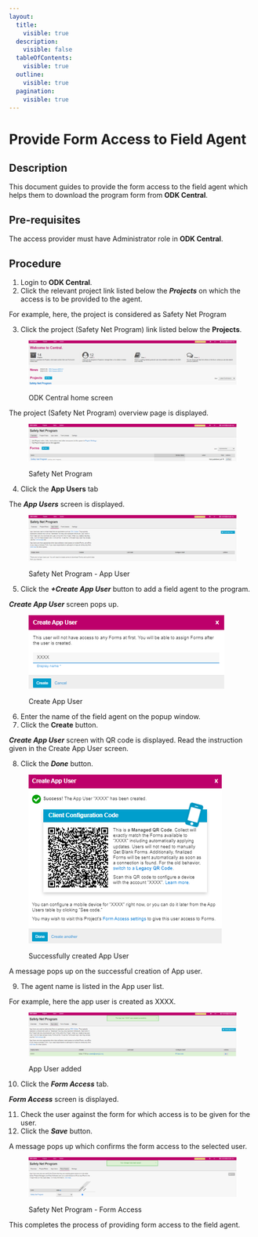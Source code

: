 ```yaml
---
layout:
  title:
    visible: true
  description:
    visible: false
  tableOfContents:
    visible: true
  outline:
    visible: true
  pagination:
    visible: true
---
```


# Provide Form Access to Field Agent

## Description

This document guides to provide the form access to the field agent which helps them to download the program form from **ODK Central**.

## Pre-requisites

The access provider must have Administrator role in **ODK Central**.

## Procedure

1. Login to **ODK Central**.
2. Click the relevant project link listed below the _**Projects**_ on which the access is to be provided to the agent.

For example, here, the project is considered as Safety Net Program&#x20;

3. Click the project (Safety Net Program) link listed below the **Projects**.

<figure><img src="../../../.gitbook/assets/safety-net-program-under-project (1).png" alt=""><figcaption><p>ODK Central home screen</p></figcaption></figure>

The project (Safety Net Program) overview page is displayed.

<figure><img src="../../../.gitbook/assets/safety-net-program-form-under-project.png" alt=""><figcaption><p>Safety Net Program</p></figcaption></figure>

4. Click the **App Users** tab

The _**App Users**_ screen is displayed.

<figure><img src="../../../.gitbook/assets/safety-net-program-appuser.png" alt=""><figcaption><p>Safety Net Program - App User</p></figcaption></figure>

5. Click the _**+Create App User**_ button to add a field agent to the program.

_**Create App User**_ screen pops up.

<figure><img src="../../../.gitbook/assets/safety-net-program-create-app-user.png" alt=""><figcaption><p>Create App User</p></figcaption></figure>

6. Enter  the name of the field agent on the popup window.
7. Click the **Create** button.&#x20;

_**Create App User**_ screen with QR code is displayed. Read the instruction given in the Create App User screen.

8. Click the _**Done**_ button.&#x20;

<figure><img src="../../../.gitbook/assets/Create-app-user-QR-code.png" alt=""><figcaption><p>Successfully created App User</p></figcaption></figure>

A message pops up on the successful creation of App user.

9. The agent name is listed in the App user list.

For example, here the app user is created as XXXX.

<figure><img src="../../../.gitbook/assets/safety-net-program-create-app-user-added.png" alt=""><figcaption><p>App User added</p></figcaption></figure>

10. Click the _**Form Access**_ tab.

_**Form Access**_ screen is displayed.

11. Check the user against the form for which access is to be given for the user.
12. Click the _**Save**_ button.

A message pops up which confirms the form access to the selected user.

<figure><img src="../../../.gitbook/assets/safety-net-program-form-access (1).png" alt=""><figcaption><p>Safety Net Program - Form Access</p></figcaption></figure>

This completes the process of providing form access to the field agent.
